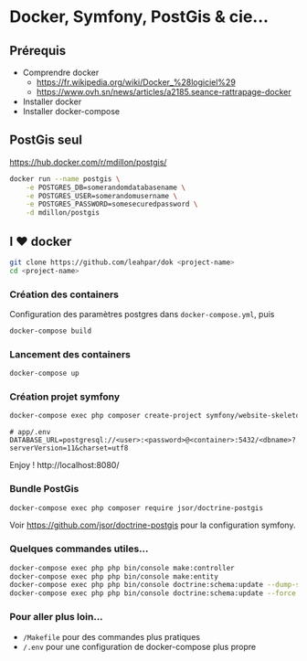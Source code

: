 Docker, Symfony, PostGis & cie...
=================================

## Prérequis

- Comprendre docker
    - https://fr.wikipedia.org/wiki/Docker_%28logiciel%29
    - https://www.ovh.sn/news/articles/a2185.seance-rattrapage-docker
- Installer docker
- Installer docker-compose

## PostGis seul

https://hub.docker.com/r/mdillon/postgis/

```bash
docker run --name postgis \
    -e POSTGRES_DB=somerandomdatabasename \
    -e POSTGRES_USER=somerandomusername \
    -e POSTGRES_PASSWORD=somesecuredpassword \
    -d mdillon/postgis
```

## I ♥ docker  

```bash
git clone https://github.com/leahpar/dok <project-name>
cd <project-name>
```

### Création des containers

Configuration des paramètres postgres dans `docker-compose.yml`, puis

```bash
docker-compose build
```

### Lancement des containers

```bash
docker-compose up
```

### Création projet symfony

```bash
docker-compose exec php composer create-project symfony/website-skeleton .
```

```dotenv
# app/.env
DATABASE_URL=postgresql://<user>:<password>@<container>:5432/<dbname>?serverVersion=11&charset=utf8
```

Enjoy ! http://localhost:8080/

### Bundle PostGis 

```bash
docker-compose exec php composer require jsor/doctrine-postgis
```
Voir https://github.com/jsor/doctrine-postgis pour la configuration symfony.

### Quelques commandes utiles...

```bash
docker-compose exec php php bin/console make:controller
docker-compose exec php php bin/console make:entity
docker-compose exec php php bin/console doctrine:schema:update --dump-sql
docker-compose exec php php bin/console doctrine:schema:update --force
```

### Pour aller plus loin...

- `/Makefile` pour des commandes plus pratiques
- `/.env` pour une configuration de docker-compose plus propre
